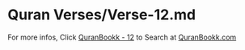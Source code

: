 # Quran Verses/Verse-12.md 

For more infos, Click [QuranBookk - 12](https://www.quranbookk.com/quran/search?q=12) to Search at [QuranBookk.com](http://quranbookk.com/)